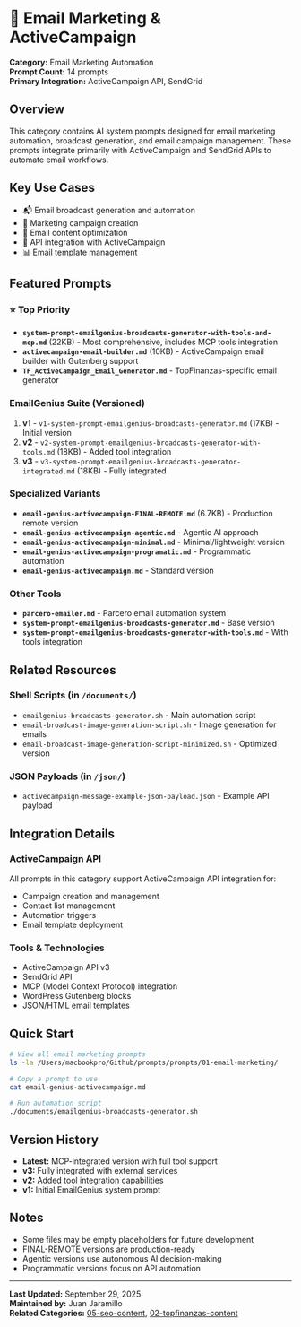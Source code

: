 # 📧 Email Marketing & ActiveCampaign

**Category:** Email Marketing Automation  
**Prompt Count:** 14 prompts  
**Primary Integration:** ActiveCampaign API, SendGrid

## Overview

This category contains AI system prompts designed for email marketing automation, broadcast generation, and email campaign management. These prompts integrate primarily with ActiveCampaign and SendGrid APIs to automate email workflows.

## Key Use Cases

- 📬 Email broadcast generation and automation
- 🎯 Marketing campaign creation
- 📝 Email content optimization
- 🔗 API integration with ActiveCampaign
- 📊 Email template management

## Featured Prompts

### ⭐ Top Priority
- **`system-prompt-emailgenius-broadcasts-generator-with-tools-and-mcp.md`** (22KB) - Most comprehensive, includes MCP tools integration
- **`activecampaign-email-builder.md`** (10KB) - ActiveCampaign email builder with Gutenberg support
- **`TF_ActiveCampaign_Email_Generator.md`** - TopFinanzas-specific email generator

### EmailGenius Suite (Versioned)
1. **v1** - `v1-system-prompt-emailgenius-broadcasts-generator.md` (17KB) - Initial version
2. **v2** - `v2-system-prompt-emailgenius-broadcasts-generator-with-tools.md` (18KB) - Added tool integration
3. **v3** - `v3-system-prompt-emailgenius-broadcasts-generator-integrated.md` (18KB) - Fully integrated

### Specialized Variants
- **`email-genius-activecampaign-FINAL-REMOTE.md`** (6.7KB) - Production remote version
- **`email-genius-activecampaign-agentic.md`** - Agentic AI approach
- **`email-genius-activecampaign-minimal.md`** - Minimal/lightweight version
- **`email-genius-activecampaign-programatic.md`** - Programmatic automation
- **`email-genius-activecampaign.md`** - Standard version

### Other Tools
- **`parcero-emailer.md`** - Parcero email automation system
- **`system-prompt-emailgenius-broadcasts-generator.md`** - Base version
- **`system-prompt-emailgenius-broadcasts-generator-with-tools.md`** - With tools integration

## Related Resources

### Shell Scripts (in `/documents/`)
- `emailgenius-broadcasts-generator.sh` - Main automation script
- `email-broadcast-image-generation-script.sh` - Image generation for emails
- `email-broadcast-image-generation-script-minimized.sh` - Optimized version

### JSON Payloads (in `/json/`)
- `activecampaign-message-example-json-payload.json` - Example API payload

## Integration Details

### ActiveCampaign API
All prompts in this category support ActiveCampaign API integration for:
- Campaign creation and management
- Contact list management
- Automation triggers
- Email template deployment

### Tools & Technologies
- ActiveCampaign API v3
- SendGrid API
- MCP (Model Context Protocol) integration
- WordPress Gutenberg blocks
- JSON/HTML email templates

## Quick Start

```bash
# View all email marketing prompts
ls -la /Users/macbookpro/Github/prompts/prompts/01-email-marketing/

# Copy a prompt to use
cat email-genius-activecampaign.md

# Run automation script
./documents/emailgenius-broadcasts-generator.sh
```

## Version History

- **Latest:** MCP-integrated version with full tool support
- **v3:** Fully integrated with external services
- **v2:** Added tool integration capabilities
- **v1:** Initial EmailGenius system prompt

## Notes

- Some files may be empty placeholders for future development
- FINAL-REMOTE versions are production-ready
- Agentic versions use autonomous AI decision-making
- Programmatic versions focus on API automation

---

**Last Updated:** September 29, 2025  
**Maintained by:** Juan Jaramillo  
**Related Categories:** [05-seo-content](../05-seo-content/), [02-topfinanzas-content](../02-topfinanzas-content/)